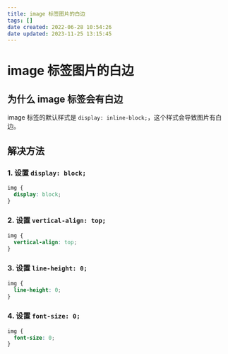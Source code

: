 ```yaml
---
title: image 标签图片的白边
tags: []
date created: 2022-06-28 10:54:26
date updated: 2023-11-25 13:15:45
---
```


# image 标签图片的白边

## 为什么 image 标签会有白边

image 标签的默认样式是 `display: inline-block;`，这个样式会导致图片有白边。

## 解决方法

### 1. 设置 `display: block;`

```css
img {
  display: block;
}
```

### 2. 设置 `vertical-align: top;`

```css
img {
  vertical-align: top;
}
```

### 3. 设置 `line-height: 0;`

```css
img {
  line-height: 0;
}
```

### 4. 设置 `font-size: 0;`

```css
img {
  font-size: 0;
}
```



